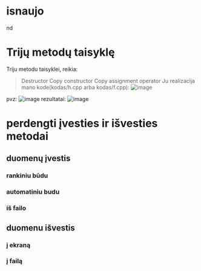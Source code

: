 # isnaujo
nd
# Trijų metodų taisyklę
Triju metodu taisyklei, reikia:
> Destructor
> Copy constructor
> Copy assignment operator
Ju realizacija mano kode(kodas/h.cpp arba kodas/f.cpp):
![image](https://github.com/GabijaF/Isnaujo2/assets/145053488/26c22e2c-c7ec-43c1-99d9-dd7368ddac47)

pvz:
![image](https://github.com/GabijaF/Isnaujo2/assets/145053488/0b7009dc-6170-49c9-83f3-c7295a28ac6c)
rezultatai:
![image](https://github.com/GabijaF/Isnaujo2/assets/145053488/8c985f95-13c5-493d-8ae5-69ad2188e000)

# perdengti įvesties ir išvesties metodai 
## duomenų įvestis 
### rankiniu būdu
### automatiniu budu
### iš failo

## duomenu išvestis
### į ekraną
### į failą
